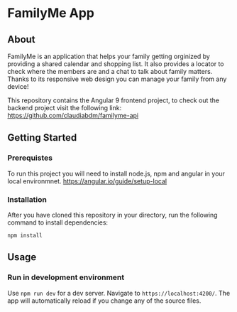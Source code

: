# FamilyMe App

## About 

FamilyMe is an application that helps your family getting orginized by providing a shared calendar and shopping list. It also provides a locator to check where the members are and a chat to talk about family matters. Thanks to its responsive web design you can manage your family from any device!

This repository contains the Angular 9 frontend project, to check out the backend project visit the following link: 
https://github.com/claudiabdm/familyme-api


## Getting Started

### Prerequistes

To run this project you will need to install node.js, npm and angular in your local environmnet.
https://angular.io/guide/setup-local 

### Installation

After you have cloned this repository in your directory, run the following command to install dependencies:

````
npm install
````

## Usage

### Run in development environment

Use `npm run dev` for a dev server. Navigate to `https://localhost:4200/`. The app will automatically reload if you change any of the source files.

